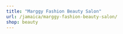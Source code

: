```yaml
---
title: "Marggy Fashion Beauty Salon"
url: /jamaica/marggy-fashion-beauty-salon/
shop: beauty
---
```

